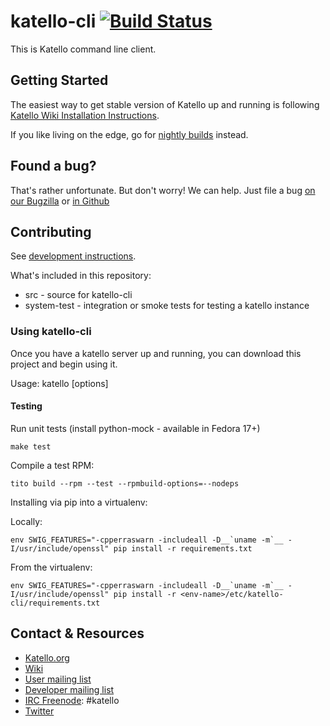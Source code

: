 katello-cli [![Build Status](https://travis-ci.org/Katello/katello-cli.png?branch=master)](https://travis-ci.org/Katello/katello)
===========

This is Katello command line client.


Getting Started
---------------

The easiest way to get stable version of Katello up and running is following
[Katello Wiki Installation Instructions](https://fedorahosted.org/katello/wiki/Install).

If you like living on the edge, go for
[nightly builds](https://fedorahosted.org/katello/wiki/InstallTesting)
instead.

Found a bug?
------------

That's rather unfortunate. But don't worry! We can help. Just file a bug
[on our Bugzilla](https://bugzilla.redhat.com/enter_bug.cgi?product=Katello) or
[in Github](https://github.com/Katello/katello-cli/issues)


Contributing
------------

See
[development instructions](https://fedorahosted.org/katello/wiki/AdvancedInstallation#GettingupandRunningGIT).

What's included in this repository:

 * src - source for katello-cli
 * system-test - integration or smoke tests for testing a katello instance


### Using katello-cli

Once you have a katello server up and running, you can download this project and begin using it.

Usage: katello [options]

#### Testing

Run unit tests (install python-mock - available in Fedora 17+)

```
make test
```

Compile a test RPM:

```
tito build --rpm --test --rpmbuild-options=--nodeps
```

Installing via pip into a virtualenv:

Locally:

```
env SWIG_FEATURES="-cpperraswarn -includeall -D__`uname -m`__ -I/usr/include/openssl" pip install -r requirements.txt
```

From the virtualenv:

```
env SWIG_FEATURES="-cpperraswarn -includeall -D__`uname -m`__ -I/usr/include/openssl" pip install -r <env-name>/etc/katello-cli/requirements.txt
```

Contact & Resources
-------------------

 * [Katello.org](http://katello.org)
 * [Wiki](https://fedorahosted.org/katello/wiki)
 * [User mailing list](https://fedorahosted.org/mailman/listinfo/katello)
 * [Developer mailing list](https://www.redhat.com/mailman/listinfo/katello-devel)
 * [IRC Freenode](http://freenode.net/using_the_network.shtml): #katello
 * [Twitter](https://twitter.com/Katello_Project)
